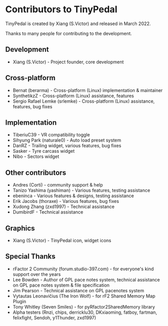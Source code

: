 # Contributors to TinyPedal
TinyPedal is created by Xiang (S.Victor) and released in March 2022.

Thanks to many people for contributing to the development.

## Development
* Xiang (S.Victor) - Project founder, core development

## Cross-platform
* Bernat (berarma) - Cross-platform (Linux) implementation & maintainer
* SynthetikzZ - Cross-platform (Linux) assistance, features
* Sergio Rafael Lemke (srlemke) - Cross-platform (Linux) assistance, features, bug fixes

## Implementation
* TiberiuC39 - VR compatibility toggle
* Sihyung Park (naturale0) - Auto load preset system
* DanRZ - Trailing widget, various features, bug fixes
* Sasker - Tyre carcass widget
* Nibo - Sectors widget

## Other contributors
* Andres (Corti) - community support & help
* Tanizo Yashima (yashiman) - Various features, testing assistance
* ebeninca - Various features & designs, testing assistance
* Erik Jacobs (thoraxe) - Various features, bug fixes
* Xudong Zhang (zxd1997) - Technical assistance
* DumibirdF - Technical assistance

## Graphics
* Xiang (S.Victor) - TinyPedal icon, widget icons

## Special Thanks
* rFactor 2 Community (forum.studio-397.com) - for everyone's kind support over the years
* Lee Bowden - Author of GPL pace notes system, technical assistance on GPL pace notes system & file specification
* Jim Pearson - Technical assistance on GPL pacenotes system
* Vytautas Leonavičius (The Iron Wolf) - for rF2 Shared Memory Map Plugin
* Tony Whitley (Seven Smiles) - for pyRfactor2SharedMemory library
* Alpha testers (Rnzi, chips, derricklu30, DKxiaoming, fatboy, fartman, felixfight, Sendoh, y1Thunder, zxd1997)
